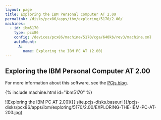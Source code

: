 ```yaml
---
layout: page
title: Exploring the IBM Personal Computer AT 2.00
permalink: /disks/pcx86/apps/ibm/exploring/5170/2.00/
machines:
  - id: ibm5170
    type: pcx86
    config: /devices/pcx86/machine/5170/cga/640kb/rev3/machine.xml
    autoMount:
      A:
        name: Exploring the IBM PC AT (2.00)
---
```


Exploring the IBM Personal Computer AT 2.00
-------------------------------------------

For more information about this software, see the [PCjs blog](/blog/2018/04/01/).

{% include machine.html id="ibm5170" %}

![Exploring the IBM PC AT 2.00]({{ site.pcjs-disks.baseurl }}/pcjs-disks/pcx86/apps/ibm/exploring/5170/2.00/EXPLORING-THE-IBM-PC-AT-200.jpg)
